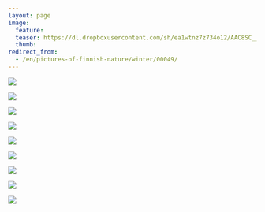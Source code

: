 ```yaml
---
layout: page
image:
  feature:
  teaser: https://dl.dropboxusercontent.com/sh/ea1wtnz7z734o12/AAC8SC__4PEbOpTBhYa06FLia/luontokuvat/talvi/3/DS44023-245px.jpg
  thumb:
redirect_from:
  - /en/pictures-of-finnish-nature/winter/00049/
---
```


[![](https://dl.dropboxusercontent.com/sh/ea1wtnz7z734o12/AADVJIZ51q272gJpMz5LIs8Za/luontokuvat/talvi/3/DS43736-800px.jpg)](https://dl.dropboxusercontent.com/sh/ea1wtnz7z734o12/AAAiHZpRBqlE3ql0DhLkOWBqa/luontokuvat/talvi/3/DS43736.jpg)

[![](https://dl.dropboxusercontent.com/sh/ea1wtnz7z734o12/AABpRv26Rycv8c_TsGK9BpSGa/luontokuvat/talvi/3/DS43718-800px.jpg)](https://dl.dropboxusercontent.com/sh/ea1wtnz7z734o12/AAC3upuS8x_b4RMelnS7tWzVa/luontokuvat/talvi/3/DS43718.jpg)

[![](https://dl.dropboxusercontent.com/sh/ea1wtnz7z734o12/AAAcxyrqSWlMcMGDPZk2CPMia/luontokuvat/talvi/3/DS43712-800px.jpg)](https://dl.dropboxusercontent.com/sh/ea1wtnz7z734o12/AABuCAoIo1B0lGBOp2LeyJWca/luontokuvat/talvi/3/DS43712.jpg)

[![](https://dl.dropboxusercontent.com/sh/ea1wtnz7z734o12/AACN_bs7K2RMgur2RKrtWLlpa/luontokuvat/talvi/3/DS44023-800px.jpg)](https://dl.dropboxusercontent.com/sh/ea1wtnz7z734o12/AABMGCPnplJZtKSo7kBISjYOa/luontokuvat/talvi/3/DS44023.jpg)

[![](https://dl.dropboxusercontent.com/sh/ea1wtnz7z734o12/AACrDM0FrsJ7n3bT6v4ZBHAda/luontokuvat/talvi/3/DS44028-800px.jpg)](https://dl.dropboxusercontent.com/sh/ea1wtnz7z734o12/AADfmsT0HRUOX3yH-Om4ENwZa/luontokuvat/talvi/3/DS44028.jpg)

[![](https://dl.dropboxusercontent.com/sh/ea1wtnz7z734o12/AACJ_vSd8YxJgTvdV514yBiVa/luontokuvat/talvi/3/DS44000-800px.jpg)](https://dl.dropboxusercontent.com/sh/ea1wtnz7z734o12/AAAYYV37LlDEqem04iz9J_Cda/luontokuvat/talvi/3/DS44000.jpg)

[![](https://dl.dropboxusercontent.com/sh/ea1wtnz7z734o12/AAC-m0kkGGAEVEX6-r-SOE3ma/luontokuvat/talvi/3/DS43787-800px.jpg)](https://dl.dropboxusercontent.com/sh/ea1wtnz7z734o12/AAAVlWa-THVAgKu1mDq1IER5a/luontokuvat/talvi/3/DS43787.jpg)

[![](https://dl.dropboxusercontent.com/sh/ea1wtnz7z734o12/AADEEi2l_pu9_Go_W18Kh1H8a/luontokuvat/talvi/3/DS43772-800px.jpg)](https://dl.dropboxusercontent.com/sh/ea1wtnz7z734o12/AACrA2_6jocSL8fSRZWXU7Jsa/luontokuvat/talvi/3/DS43772.jpg)

[![](https://dl.dropboxusercontent.com/sh/ea1wtnz7z734o12/AAD2hC1Rkb9eDUXcGRQNj2MSa/luontokuvat/talvi/3/DS43771-800px.jpg)](https://dl.dropboxusercontent.com/sh/ea1wtnz7z734o12/AAB5eqdCyA88yK5v5Kp3d5uQa/luontokuvat/talvi/3/DS43771.jpg)
